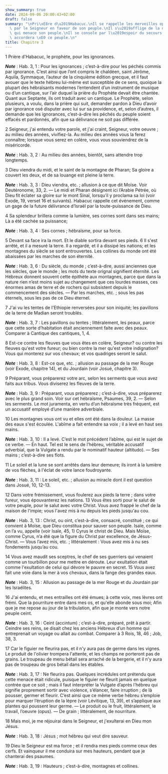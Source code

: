 ```yaml
---
show_summary: true
date: 2024-09-06 20:00:43+02:00
draft: false
summary: "\nPri\xE8re d\u2019Habacuc.\nIl se rappelle les merveilles op\xE9r\xE9es\
  \ par le Seigneur en faveur de son peuple.\nIl s\u2019afflige de la d\xE9solation\
  \ qui menace son peuple.\nIl se console par l\u2019espoir du secours que le Seigneur\
  \ accordera \xE0 ce peuple.\n"
title: Chapitre 3
---
```





1 Prière d'Habacuc, le prophète, pour les ignorances.

***Note*** :  Hab. 3, 1 : Pour les ignorances ; c’est-à-dire pour les péchés commis par ignorance. C’est ainsi que l’ont compris le chaldéen, saint Jérôme, Aquila, Symmaque, l’auteur de la cinquième édition grecque, et il faut avouer que le texte hébreu lui-même est susceptible de ce sens, quoique la plupart des hébraïsants modernes l’entendent d’un instrument de musique ou d’un cantique, sur l’air duquel la prière du Prophète devait être chantée. Quant aux Septante, ils ont traduit avec un cantique. Le Prophète, selon plusieurs, a voulu, dans la prière qui suit, demander pardon à Dieu d’avoir par ignorance osé disputer avec lui sur sa providence, et, selon d’autres, il demande que les ignorances, c’est-à-dire les péchés du peuple soient effacés et pardonnés, afin que sa délivrance ne soit pas différée.


2 Seigneur, j'ai entendu votre parole, et j'ai craint, Seigneur, votre oeuvre ; au milieu des années, vivifiez-la. Au milieu des années vous la ferez connaître; lorsque vous serez en colère, vous vous souviendrez de la miséricorde.

***Note*** :  Hab. 3, 2 : Au milieu des années, bientôt, sans attendre trop longtemps.


3 Dieu viendra du midi, et le saint de la montagne de Pharan; Sa gloire a couvert les deux, et de sa louange est pleine la terre.

***Note*** :  Hab. 3, 3 : Dieu viendra, etc. ; allusion à ce que dit Moïse. Voir Deutéronome, 33, 2. ― Le midi et Pharan désignent ici l’Arabie Pétrée, où Dieu fit éclater sa gloire sur le mont Sinaï, lorsqu’il y proclama sa loi (voir Exode, 19, verset 16 et suivants). Habacuc rappelle cet événement, comme un gage de la future délivrance d’Israël par la toute-puissance de Dieu.

4 Sa splendeur brillera comme la lumière, ses cornes sont dans ses mains;
Là a été cachée sa puissance;

***Note*** :  Hab. 3, 4 : Ses cornes ; hébraïsme, pour sa force.


5 Devant sa face ira la mort. Et le diable sortira devant ses pieds. 6 Il s'est arrêté, et il a mesuré la terre. Il a regardé, et il a dissipé les nations; et les montagnes du siècle se sont entrouvertes. Les collines du monde ont été abaissées par les marches de son éternité.

***Note*** :  Hab. 3, 6 : Du siècle, du monde ; c’est-à-dire, aussi anciennes que les siècles, que le monde ; les mots du texte orignal signifient éternité. Les Hébreux donnent souvent cette épithète aux montagnes, parce que dans la nature rien n’est moins sujet au changement que ces lourdes masses, ces énormes amas de terre et de rochers qui subsistent depuis le commencement des siècles. ― Par les marches, etc. ; sous les pas éternels, sous les pas de ce Dieu éternel.


7 J'ai vu les tentes de l'Ethiopie renversées pour son iniquité; les pavillons de la terre de Madian seront troublés.

***Note*** :  Hab. 3, 7 : Les pavillons ou tentes ; littéralement, les peaux, parce que cette sorte d’habitation était anciennement faite avec des peaux. Comparer à Cantique des cantiques, 1, 4.

8 Est-ce contre les fleuves que vous êtes en colère, Seigneur? ou contre les fleuves qu'est votre fureur; ou bien contre la mer qu'est votre indignation?
Vous qui monterez sur vos chevaux; et vos quadriges seront le salut.

***Note*** :  Hab. 3, 8 : Est-ce que, etc. ; allusion au passage de la mer Rouge (voir Exode, chapitre 14), et du Jourdain (voir Josué, chapitre 3).


9 Préparant, vous préparerez votre arc, selon les serments que vous avez faits aux tribus. Vous diviserez les fleuves de la terre.

***Note*** :  Hab. 3, 9 : Préparant, vous préparerez ; c’est-à-dire, vous préparerez avec le plus grand soin. Voir sur cet hébraïsme, Psaumes, 39, 2. ― Selon les serments. Le mot juramenta, en vertu d’un hébraïsme très fréquent, est un accusatif employé d’une manière adverbiale.

10 Les montagnes vous ont vu et elles ont été dans la douleur. La masse des eaux s'est écoulée. L'abîme a fait entendre sa voix ; il a levé en haut ses mains.

***Note*** :  Hab. 3, 10 : Il a levé. C’est le mot précédent l’abîme, qui est le sujet de ce verbe. ― En haut. Tel est le sens de l’hébreu, véritable accusatif adverbial, que la Vulgate a rendu par le nominatif hauteur (altitudo). ― Ses mains ; c’est-à-dire ses flots.

11 Le soleil et la lune se sont arrêtés dans leur demeure; ils iront à la lumière de vos flèches, à l'éclat de votre lance foudroyante.

***Note*** :  Hab. 3, 11 : Le soleil, etc. ; allusion au miracle dont il est question dans Josué, 10, 12-13.


12 Dans votre frémissement, vous foulerez aux pieds la terre ; dans votre fureur, vous épouvanterez les nations. 13 Vous êtes sorti pour le salut de votre peuple, pour le salut avec votre Christ. Vous avez frappé le chef de la maison de l'impie; vous l'avez mis à nu depuis les pieds jusqu'au cou.

***Note*** :  Hab. 3, 13 : Christ, ou oint, c’est-à-dire, consacré, constitué ; ce qui convient à Moïse, que Dieu constitua pour sauver son peuple. Isaïe, comme on l’a vu, appelle (voir Isaïe, 45, 1) Cyrus le christ de Dieu. Mais Moïse, comme Cyrus, n’a été que la figure du Christ par excellence, de Jésus-Christ. ― Vous l’avez mis, etc. ; littéralement : Vous avez mis à nu ses fondements jusqu’au cou.


14 Vous avez maudit ses sceptres, le chef de ses guerriers qui venaient comme un tourbillon pour me mettre en déroute. Leur exultation était comme l'exultation de celui qui dévore le pauvre en secret. 15 Vous avez fait une voie dans la mer à vos chevaux, dans la fange des grandes eaux.

***Note*** :  Hab. 3, 15 : Allusion au passage de la mer Rouge et du Jourdain par les Israélites.


16 J'ai entendu, et mes entrailles ont été émues; à cette voix, mes lèvres ont frémi. Que la pourriture entre dans mes os, et qu'elle abonde sous moi; Afin que je me repose au jour de la tribulation, afin que je monte vers notre peuple ceint.

***Note*** :  Hab. 3, 16 : Ceint (accintum) ; c’est-à-dire, préparé, prêt à partir. Ceindre ses reins, se disait chez les anciens Hébreux d’un homme qui entreprenait un voyage ou allait au combat. Comparer à 3 Rois, 18, 46 ; Job, 38, 3.


17 Car le figuier ne fleurira pas, et il n'y aura pas de germe dans les vignes. Le produit de l'olivier trompera l'attente, et les champs ne porteront pas de grains. Le troupeau de menu bétail sera arraché de la bergerie, et il n'y aura pas de troupeau de gros bétail dans les étables.

***Note*** :  Hab. 3, 17 : Ne fleurira pas. Quelques incrédules ont prétendu que cette menace était ridicule, puisque le figuier ne fleurit jamais en quelque contrée que ce soit ; mais il faut interpréter la Vulgate d’après l’hébreu qui signifie proprement sortir avec violence, s’élancer, faire irruption ; de là pousser, germer et fleurir. C’est ainsi que ce même verbe hébreu s’emploie pour marquer l’éruption de la lèpre (voir Lévitique, 13, 39), et s’applique aux plantes qui poussent leur germe. ― Le produit ou le fruit, littéralement, le travail, l’oeuvre (opus). ― De grain ; littéralement, de nourriture.


18 Mais moi, je me réjouirai dans le Seigneur, et j'exulterai en Dieu mon Jésus.

***Note*** :  Hab. 3, 18 : Jésus ; mot hébreu qui veut dire sauveur.

19 Dieu le Seigneur est ma force ; et il rendra mes pieds comme ceux des cerfs. Et vainqueur il me conduira sur mes hauteurs, pendant que je chanterai des psaumes.

***Note*** :  Hab. 3, 19 : Hauteurs ; c’est-à-dire, montagnes et collines.
